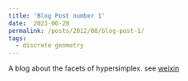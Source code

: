 ```yaml
---
title: 'Blog Post number 1'
date:  2023-06-28
permalink: /posts/2012/08/blog-post-1/
tags:
  - discrete geometry
---
```


A blog about the facets of hypersimplex.
see [weixin](https://mp.weixin.qq.com/s?__biz=Mzk0MTI4MTM1Mw==&mid=2247483711&idx=1&sn=52d69cdb6d1e01406f0ecb9132e42a2e&chksm=c2d59819f5a2110f0f34d184c9500dad54116f0cb04dc67035f4a6189149b039c99dfed8b885&token=1965157877&lang=zh_CN#rd)
